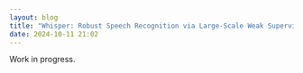 ```yaml
---
layout: blog
title: "Whisper: Robust Speech Recognition via Large-Scale Weak Supervision"
date: 2024-10-11 21:02
---
```


Work in progress.
